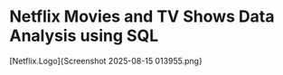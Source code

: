 # Netflix Movies and TV Shows Data Analysis using SQL 
[Netflix.Logo]{Screenshot 2025-08-15 013955.png}
